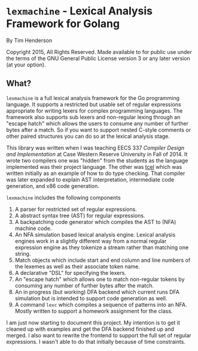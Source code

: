 # `lexmachine` - Lexical Analysis Framework for Golang

By Tim Henderson

Copyright 2015, All Rights Reserved. Made available to for public use
under the terms of the GNU General Public License version 3 or any later
version (at your option).

## What?

`lexmachine` is a full lexical analysis framework for the Go programming
language. It supports a restricted but usable set of regular expressions
appropriate for writing lexers for complex programming languages. The
framework also supports sub lexers and non-regular lexing through an
"escape hatch" which allows the users to consume any number of further
bytes after a match. So if you want to support nested C-style comments
or other paired structures you can do so at the lexical analysis stage.

This library was written when I was teaching EECS 337 *Compiler Design
and Implementation* at Case Western Reserve University in Fall of 2014.
It wrote two compilers one was "hidden" from the students  as the
language implemented was their project language. The other was
[tcel](https://github.com/timtadh/tcel) which was written initially as
an example of how to do type checking. That compiler was later expanded
to explain AST interpretation, intermediate code generation, and x86
code generation.

`lexmachine` includes the following components

1. A parser for restricted set of regular expressions.
2. A abstract syntax tree (AST) for regular expressions.
3. A backpatching code generator which compiles the AST to (NFA) machine
   code.
4. An NFA simulation based lexical analysis engine. Lexical analysis
   engines work in a slightly different way from a normal regular
   expression engine as they tokenize a stream rather than matching one
   string.
5. Match objects which include start and end column and line numbers of
   the lexemes as well as their associate token name.
6. A declarative "DSL" for specifying the lexers.
7. An "escape hatch" which allows one to match non-regular tokens by
   consuming any number of further bytes after the match.
8. An in progress (but working) DFA backend which current runs DFA
   simulation but is intended to support code generation as well.
9. A command `lexc` which compiles a sequence of patterns into an NFA.
   Mostly written to support a homework assignment for the class.

I am just now starting to document this project. My intention is to get
it cleaned up with examples and get the DFA backend finished up and
merged. I also want to rewrite the frontend to support the full set of
regular expressions. I wasn't able to do that initially because of time
constraints.

